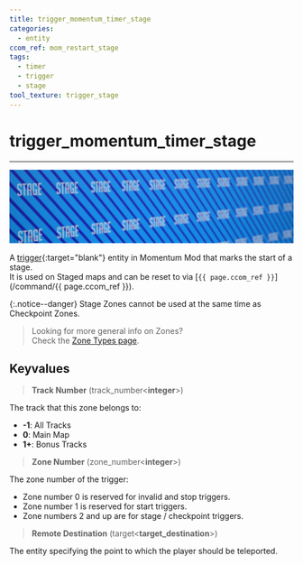 ```yaml
---
title: trigger_momentum_timer_stage
categories:
  - entity
ccom_ref: mom_restart_stage
tags:
  - timer
  - trigger
  - stage
tool_texture: trigger_stage
---
```


# trigger_momentum_timer_stage

---

![Stage tool texture](/assets/images/trigger_momentum_timer_stage/stage.jpg)

A [trigger](https://developer.valvesoftware.com/wiki/Triggers){:target="blank"} entity in Momentum Mod that marks the start of a stage.  
It is used on Staged maps and can be reset to via [`{{ page.ccom_ref }}`](/command/{{ page.ccom_ref }}).

{:.notice--danger}
Stage Zones cannot be used at the same time as Checkpoint Zones.

> Looking for more general info on Zones?  
> Check the [Zone Types page](/guide/zone-types/).

## Keyvalues

> **Track Number** (track_number&lt;**integer**&gt;)

The track that this zone belongs to:

- **-1**: All Tracks
- **0**: Main Map
- **1+**: Bonus Tracks

> **Zone Number** (zone_number&lt;**integer**&gt;)

The zone number of the trigger:

- Zone number 0 is reserved for invalid and stop triggers.
- Zone number 1 is reserved for start triggers.
- Zone numbers 2 and up are for stage / checkpoint triggers.

> **Remote Destination** (target&lt;**target_destination**&gt;)

The entity specifying the point to which the player should be teleported.
